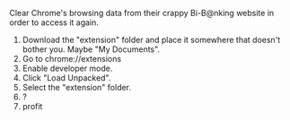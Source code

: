 Clear Chrome's browsing data from their crappy Bi-B@nking website in order to access it again.

1. Download the "extension" folder and place it somewhere that doesn't bother you. Maybe "My Documents".
2. Go to chrome://extensions
3. Enable developer mode.
4. Click "Load Unpacked".
5. Select the "extension" folder.
6. ?
7. profit

